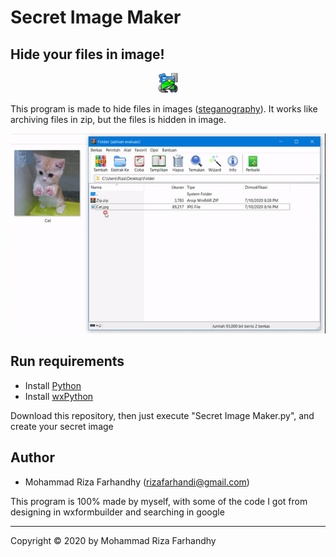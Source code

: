 Secret Image Maker
======

Hide your files in image!
-----
<p align="center">
<img src="https://github.com/MRizaF/Secret-Image-Maker/blob/master/assets/Secret%20Image%20Maker%20-%20Icon.png" alt="Icon"/>
</p>

This program is made to hide files in images ([steganography](https://en.wikipedia.org/wiki/Steganography)). It works like archiving files in zip, but the files is hidden in image.

![](https://github.com/MRizaF/Secret-Image-Maker/blob/image/SecretImageExplained.gif)

Run requirements
-----
- Install [Python](https://www.python.org/)
- Install [wxPython](https://www.wxpython.org/)

Download this repository, then just execute "Secret Image Maker.py", and create your secret image

Author
-----
- Mohammad Riza Farhandhy (rizafarhandi@gmail.com)

This program is 100% made by myself, with some of the code I got from designing in wxformbuilder and searching in google

-----
Copyright © 2020 by Mohammad Riza Farhandhy
